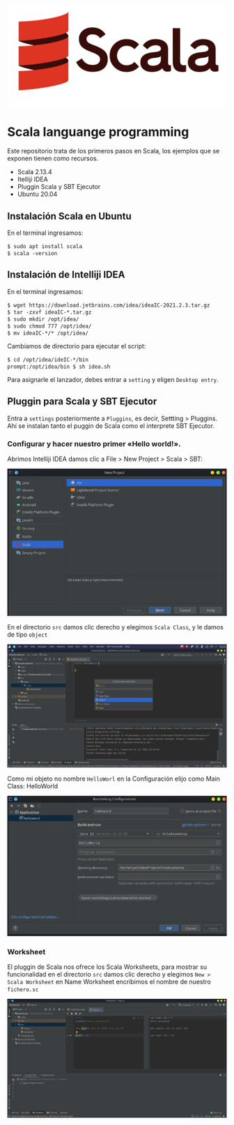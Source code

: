 ![](https://raw.githubusercontent.com/gabrielfernando01/scala/main/image/header_scala.png)

# Scala languange programming

Este repositorio trata de los primeros pasos en Scala, los ejemplos que se exponen tienen como recursos.

- Scala 2.13.4
- Itelliji IDEA
- Pluggin Scala y SBT Ejecutor
- Ubuntu 20.04

## Instalación Scala en Ubuntu

En el terminal ingresamos:

```
$ sudo apt install scala
$ scala -version
```

## Instalación de Intelliji IDEA

En el terminal ingresamos:

```
$ wget https://download.jetbrains.com/idea/ideaIC-2021.2.3.tar.gz
$ tar -zxvf ideaIC-*.tar.gz
$ sudo mkdir /opt/idea/
$ sudo chmod 777 /opt/idea/
$ mv ideaIC-*/* /opt/idea/
```

Cambiamos de directorio para ejecutar el script:

```
$ cd /opt/idea/ideIC-*/bin
prompt:/opt/idea/bin $ sh idea.sh 
```

Para asignarle el lanzador, debes entrar a <code>setting</code> y eligen <code>Desktop entry</code>.

## Pluggin para Scala y SBT Ejecutor

Entra a <code>settings</code> posteriormente a <code>Pluggins</code>, es decir, Settting > Pluggins. Ahí se instalan tanto el puggin de Scala como el interprete SBT Ejecutor.

### Configurar y hacer nuestro primer «Hello world!».

Abrimos Intelliji IDEA damos clic a File > New Project > Scala > SBT:

![](https://raw.githubusercontent.com/gabrielfernando01/scala/main/image/sbt.png)

En el directorio <code>src</code> damos clic derecho y elegimos <code>Scala Class</code>, y le damos de tipo <code>object</code>

![](https://raw.githubusercontent.com/gabrielfernando01/scala/main/image/object.png)

Como mi objeto no nombre <code>HelloWorl</code> en la Configuración elijo como Main Class: HelloWorld

![](https://raw.githubusercontent.com/gabrielfernando01/scala/main/image/main.png)

### Worksheet

El pluggin de Scala nos ofrece los Scala Worksheets, para mostrar su funcionalidad en el directorio <code>src</code> damos clic derecho y elegimos <code>New > Scala Worksheet</code> en Name Worksheet encribimos el nombre de nuestro <code>fichero.sc</code>

![](https://raw.githubusercontent.com/gabrielfernando01/scala/main/image/worksheet.png)

